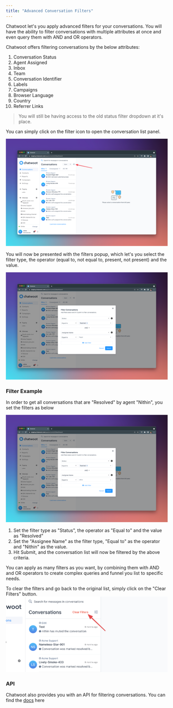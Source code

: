 ```yaml
---
title: "Advanced Conversation Filters"
---
```


Chatwoot let's you apply advanced filters for your conversations. You will have the ability to filter conversations with multiple attributes at once and even query them with AND and OR operators.

Chatwoot offers filtering conversations by the below attributes:

1. Conversation Status
2. Agent Assigned
3. Inbox
4. Team
5. Conversation Identifier
6. Labels
7. Campaigns
8. Browser Language
9. Country
10. Referrer Links

> You will still be having access to the old status filter dropdown at it's place.

You can simply click on the filter icon to open the conversation list panel.

![conversation-filters-button](./images/conversation-filters/filters-button.png)

You will now be presented with the filters popup, which let's you select the filter type, the operator (equal to, not equal to, present, not present) and the value.

![conversation-filters-modal](./images/conversation-filters/filters-modal.png)

### Filter Example
In order to get all conversations that are "Resolved" by agent "Nithin", you set the filters as below

![conversation-filters-example](./images/conversation-filters/filters-applied-example.png)

1. Set the filter type as "Status", the operator as "Equal to" and the value as "Resolved"
2. Set the "Assignee Name" as the filter type, "Equal to" as the operator and "Nithin" as the value.
3. Hit Submit, and the conversation list will now be filtered by the above criteria.

You can apply as many filters as you want, by combining them with AND and OR operators to create complex queries and funnel you list to specific needs.

To clear the filters and go back to the original list, simply click on the "Clear Filters" button.
![conversation-filters-clear](./images/conversation-filters/filters-clear.png)

### API
Chatwoot also provides you with an API for filtering conversations. You can find the [docs](https://www.chatwoot.com/developers/api/#operation/conversationFilter) here
